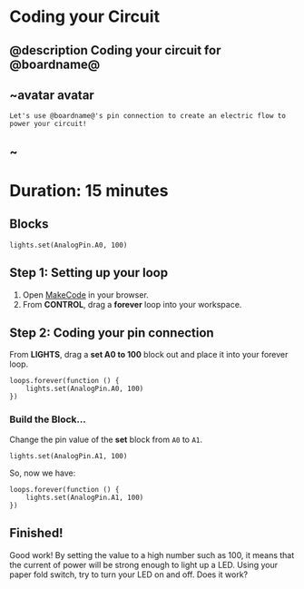 # Coding your Circuit 
## @description Coding your circuit for @boardname@ 

## ~avatar avatar 
    Let's use @boardname@'s pin connection to create an electric flow to power your circuit! 
## ~ 

# Duration: 15 minutes 

## Blocks 

```cards 
lights.set(AnalogPin.A0, 100) 
```
## Step 1: Setting up your loop 

1. Open [MakeCode](@homeurl@) in your browser. 
2. From **CONTROL**, drag a **forever** loop into your workspace. 

## Step 2: Coding your pin connection 

From **LIGHTS**, drag a **set A0 to 100** block out and place it into your forever loop. 

```block
loops.forever(function () {
    lights.set(AnalogPin.A0, 100)
})
```
### Build the Block... 

Change the pin value of the **set** block from ``A0`` to ``A1``.

```block
lights.set(AnalogPin.A1, 100)
```

So, now we have:

```blocks
loops.forever(function () {
    lights.set(AnalogPin.A1, 100)
})
```

## Finished!

Good work! By setting the value to a high number such as 100, it means that the current of power will be strong enough to light up a LED. Using your paper fold switch, try to turn your LED on and off. Does it work?
